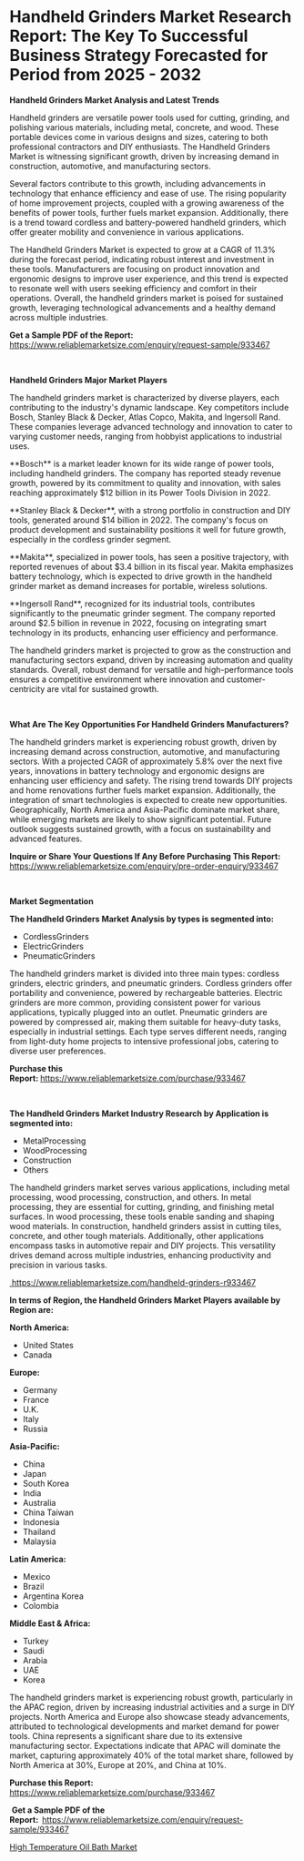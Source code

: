 <p><h1>Handheld Grinders Market Research Report: The Key To Successful Business Strategy Forecasted for Period from 2025 - 2032</h1></p><p><strong>Handheld Grinders Market Analysis and Latest Trends</strong></p>
<p><p>Handheld grinders are versatile power tools used for cutting, grinding, and polishing various materials, including metal, concrete, and wood. These portable devices come in various designs and sizes, catering to both professional contractors and DIY enthusiasts. The Handheld Grinders Market is witnessing significant growth, driven by increasing demand in construction, automotive, and manufacturing sectors. </p><p>Several factors contribute to this growth, including advancements in technology that enhance efficiency and ease of use. The rising popularity of home improvement projects, coupled with a growing awareness of the benefits of power tools, further fuels market expansion. Additionally, there is a trend toward cordless and battery-powered handheld grinders, which offer greater mobility and convenience in various applications. </p><p>The Handheld Grinders Market is expected to grow at a CAGR of 11.3% during the forecast period, indicating robust interest and investment in these tools. Manufacturers are focusing on product innovation and ergonomic designs to improve user experience, and this trend is expected to resonate well with users seeking efficiency and comfort in their operations. Overall, the handheld grinders market is poised for sustained growth, leveraging technological advancements and a healthy demand across multiple industries.</p></p>
<p><strong>Get a Sample PDF of the Report:&nbsp;</strong> <a href="https://www.reliablemarketsize.com/enquiry/request-sample/933467?utm_campaign=2635&utm_medium=2&utm_source=Github&utm_content=ia&utm_term=23022025&utm_id=handheld-grinders">https://www.reliablemarketsize.com/enquiry/request-sample/933467</a></p>
<p>&nbsp;</p>
<p><strong>Handheld Grinders Major Market Players</strong></p>
<p><p>The handheld grinders market is characterized by diverse players, each contributing to the industry's dynamic landscape. Key competitors include Bosch, Stanley Black & Decker, Atlas Copco, Makita, and Ingersoll Rand. These companies leverage advanced technology and innovation to cater to varying customer needs, ranging from hobbyist applications to industrial uses. </p><p>**Bosch** is a market leader known for its wide range of power tools, including handheld grinders. The company has reported steady revenue growth, powered by its commitment to quality and innovation, with sales reaching approximately $12 billion in its Power Tools Division in 2022. </p><p>**Stanley Black & Decker**, with a strong portfolio in construction and DIY tools, generated around $14 billion in 2022. The company's focus on product development and sustainability positions it well for future growth, especially in the cordless grinder segment.</p><p>**Makita**, specialized in power tools, has seen a positive trajectory, with reported revenues of about $3.4 billion in its fiscal year. Makita emphasizes battery technology, which is expected to drive growth in the handheld grinder market as demand increases for portable, wireless solutions.</p><p>**Ingersoll Rand**, recognized for its industrial tools, contributes significantly to the pneumatic grinder segment. The company reported around $2.5 billion in revenue in 2022, focusing on integrating smart technology in its products, enhancing user efficiency and performance.</p><p>The handheld grinders market is projected to grow as the construction and manufacturing sectors expand, driven by increasing automation and quality standards. Overall, robust demand for versatile and high-performance tools ensures a competitive environment where innovation and customer-centricity are vital for sustained growth.</p></p>
<p>&nbsp;</p>
<p><strong>What Are The Key Opportunities For Handheld Grinders Manufacturers?</strong></p>
<p><p>The handheld grinders market is experiencing robust growth, driven by increasing demand across construction, automotive, and manufacturing sectors. With a projected CAGR of approximately 5.8% over the next five years, innovations in battery technology and ergonomic designs are enhancing user efficiency and safety. The rising trend towards DIY projects and home renovations further fuels market expansion. Additionally, the integration of smart technologies is expected to create new opportunities. Geographically, North America and Asia-Pacific dominate market share, while emerging markets are likely to show significant potential. Future outlook suggests sustained growth, with a focus on sustainability and advanced features.</p></p>
<p><strong>Inquire or Share Your Questions If Any Before Purchasing This Report:</strong> <a href="https://www.reliablemarketsize.com/enquiry/pre-order-enquiry/933467?utm_campaign=2635&utm_medium=2&utm_source=Github&utm_content=ia&utm_term=23022025&utm_id=handheld-grinders">https://www.reliablemarketsize.com/enquiry/pre-order-enquiry/933467</a></p>
<p>&nbsp;</p>
<p><strong>Market Segmentation</strong></p>
<p><strong>The Handheld Grinders Market Analysis by types is segmented into:</strong></p>
<p><ul><li>CordlessGrinders</li><li>ElectricGrinders</li><li>PneumaticGrinders</li></ul></p>
<p><p>The handheld grinders market is divided into three main types: cordless grinders, electric grinders, and pneumatic grinders. Cordless grinders offer portability and convenience, powered by rechargeable batteries. Electric grinders are more common, providing consistent power for various applications, typically plugged into an outlet. Pneumatic grinders are powered by compressed air, making them suitable for heavy-duty tasks, especially in industrial settings. Each type serves different needs, ranging from light-duty home projects to intensive professional jobs, catering to diverse user preferences.</p></p>
<p><strong>Purchase this Report:&nbsp;</strong><a href="https://www.reliablemarketsize.com/purchase/933467?utm_campaign=2635&utm_medium=2&utm_source=Github&utm_content=ia&utm_term=23022025&utm_id=handheld-grinders">https://www.reliablemarketsize.com/purchase/933467</a></p>
<p>&nbsp;</p>
<p><strong>The Handheld Grinders Market Industry Research by Application is segmented into:</strong></p>
<p><ul><li>MetalProcessing</li><li>WoodProcessing</li><li>Construction</li><li>Others</li></ul></p>
<p><p>The handheld grinders market serves various applications, including metal processing, wood processing, construction, and others. In metal processing, they are essential for cutting, grinding, and finishing metal surfaces. In wood processing, these tools enable sanding and shaping wood materials. In construction, handheld grinders assist in cutting tiles, concrete, and other tough materials. Additionally, other applications encompass tasks in automotive repair and DIY projects. This versatility drives demand across multiple industries, enhancing productivity and precision in various tasks.</p></p>
<p><a href="https://www.reliablemarketsize.com/handheld-grinders-r933467?utm_campaign=2635&utm_medium=2&utm_source=Github&utm_content=ia&utm_term=23022025&utm_id=handheld-grinders">&nbsp;https://www.reliablemarketsize.com/handheld-grinders-r933467</a></p>
<p><strong>In terms of Region, the Handheld Grinders Market Players available by Region are:</strong></p>
<p>
    <p> <strong> North America: </strong>
        <ul>
            <li>United States</li>
            <li>Canada</li>
        </ul>
        </p> 
    <p> <strong> Europe: </strong>
        <ul>
            <li>Germany</li>
            <li>France</li>
            <li>U.K.</li>
            <li>Italy</li>
            <li>Russia</li>
        </ul>
        </p> 
    <p> <strong> Asia-Pacific: </strong>
        <ul>
            <li>China</li>
            <li>Japan</li>
            <li>South Korea</li>
            <li>India</li>
            <li>Australia</li>
            <li>China Taiwan</li>
            <li>Indonesia</li>
            <li>Thailand</li>
            <li>Malaysia</li>
        </ul>
        </p> 
    <p> <strong> Latin America: </strong>
        <ul>
            <li>Mexico</li>
            <li>Brazil</li>
            <li>Argentina Korea</li>
            <li>Colombia</li>
        </ul>
        </p> 
    <p> <strong> Middle East & Africa: </strong>
        <ul>
            <li>Turkey</li>
            <li>Saudi</li>
            <li>Arabia</li>
            <li>UAE</li>
            <li>Korea</li>
        </ul>
    </p>
    </p>
<p><p>The handheld grinders market is experiencing robust growth, particularly in the APAC region, driven by increasing industrial activities and a surge in DIY projects. North America and Europe also showcase steady advancements, attributed to technological developments and market demand for power tools. China represents a significant share due to its extensive manufacturing sector. Expectations indicate that APAC will dominate the market, capturing approximately 40% of the total market share, followed by North America at 30%, Europe at 20%, and China at 10%.</p></p>
<p><strong>Purchase this Report: </strong><a href="https://www.reliablemarketsize.com/purchase/933467?utm_campaign=2635&utm_medium=2&utm_source=Github&utm_content=ia&utm_term=23022025&utm_id=handheld-grinders">https://www.reliablemarketsize.com/purchase/933467</a></p>
<p>&nbsp;<strong>Get a Sample PDF of the Report:&nbsp;&nbsp;</strong><a href="https://www.reliablemarketsize.com/enquiry/request-sample/933467?utm_campaign=2635&utm_medium=2&utm_source=Github&utm_content=ia&utm_term=23022025&utm_id=handheld-grinders">https://www.reliablemarketsize.com/enquiry/request-sample/933467</a></p>
<p><strong></strong></p>
<p><p><a href="https://github.com/iroldilom/Market-Research-Report-List-1/blob/main/high-temperature-oil-bath-market.md?utm_campaign=2635&utm_medium=2&utm_source=Github&utm_content=ia&utm_term=23022025&utm_id=handheld-grinders">High Temperature Oil Bath Market</a></p></p>